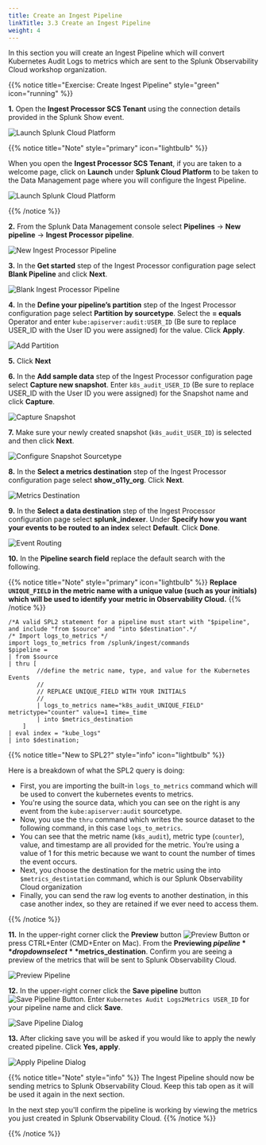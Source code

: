 ```yaml
---
title: Create an Ingest Pipeline
linkTitle: 3.3 Create an Ingest Pipeline
weight: 4
---
```


In this section you will create an Ingest Pipeline which will convert Kubernetes Audit Logs to metrics which are sent to the Splunk Observability Cloud workshop organization.

{{% notice title="Exercise: Create Ingest Pipeline" style="green" icon="running" %}}

**1.** Open the **Ingest Processor SCS Tenant** using the connection details provided in the Splunk Show event.

![Launch Splunk Cloud Platform](../../images/data_management_home.png?width=40vw)

{{% notice title="Note" style="primary" icon="lightbulb" %}}

When you open the **Ingest Processor SCS Tenant**, if you are taken to a welcome page, click on **Launch** under **Splunk Cloud Platform** to be taken to the Data Management page where you will configure the Ingest Pipeline.

![Launch Splunk Cloud Platform](../../images/launch_scp.png)

{{% /notice %}}

**2.** From the Splunk Data Management console select **Pipelines** → **New pipeline** → **Ingest Processor pipeline**.

![New Ingest Processor Pipeline](../../images/new_pipeline.png?width=40vw)

**3.** In the **Get started** step of the Ingest Processor configuration page select **Blank Pipeline** and click **Next**.

![Blank Ingest Processor Pipeline](../../images/blank_pipeline.png?width=40vw)

**4.** In the **Define your pipeline’s partition** step of the Ingest Processor configuration page select **Partition by sourcetype**. Select the **= equals** Operator and enter `kube:apiserver:audit:USER_ID` (Be sure to replace USER_ID with the User ID you were assigned) for the value. Click **Apply**.

![Add Partition](../../images/add_partition.png?width=40vw)

**5.** Click **Next**

**6.** In the **Add sample data** step of the Ingest Processor configuration page select **Capture new snapshot**. Enter `k8s_audit_USER_ID` (Be sure to replace USER_ID with the User ID you were assigned) for the Snapshot name and click **Capture**.

![Capture Snapshot](../../images/capture_snapshot.png?width=40vw)

**7.** Make sure your newly created snapshot (`k8s_audit_USER_ID`) is selected and then click **Next**.

![Configure Snapshot Sourcetype](../../images/capture_snapshot_sourcetype.png?width=20vw)

**8.** In the **Select a metrics destination** step of the Ingest Processor configuration page select **show_o11y_org**. Click **Next**.

![Metrics Destination](../../images/metrics_destination.png?width=20vw)

**9.** In the **Select a data destination** step of the Ingest Processor configuration page select **splunk_indexer**. Under **Specify how you want your events to be routed to an index** select **Default**. Click **Done**.

![Event Routing](../../images/event_routing.png?width=20vw)

**10.** In the **Pipeline search field** replace the default search with the following.

{{% notice title="Note" style="primary" icon="lightbulb" %}}
**Replace `UNIQUE_FIELD` in the metric name with a unique value (such as your initials) which will be used to identify your metric in Observability Cloud.**
{{% /notice %}}

```text
/*A valid SPL2 statement for a pipeline must start with "$pipeline", and include "from $source" and "into $destination".*/
/* Import logs_to_metrics */
import logs_to_metrics from /splunk/ingest/commands
$pipeline =
| from $source
| thru [
        //define the metric name, type, and value for the Kubernetes Events
        //
        // REPLACE UNIQUE_FIELD WITH YOUR INITIALS
        //
        | logs_to_metrics name="k8s_audit_UNIQUE_FIELD" metrictype="counter" value=1 time=_time
        | into $metrics_destination
    ]
| eval index = "kube_logs"
| into $destination;
```

{{% notice title="New to SPL2?" style="info" icon="lightbulb" %}}

Here is a breakdown of what the SPL2 query is doing:

* First, you are importing the built-in `logs_to_metrics` command which will be used to convert the kubernetes events to metrics.
* You're using the source data, which you can see on the right is any event from the `kube:apiserver:audit` sourcetype.
* Now, you use the `thru` command which writes the source dataset to the following command, in this case `logs_to_metrics`.
* You can see that the metric name (`k8s_audit`), metric type (`counter`), value, and timestamp are all provided for the metric. You’re using a value of 1 for this metric because we want to count the number of times the event occurs.
* Next, you choose the destination for the metric using the into `$metrics_destintation` command, which is our Splunk Observability Cloud organization
* Finally, you can send the raw log events to another destination, in this case another index, so they are retained if we ever need to access them.

{{% /notice %}}

**11.** In the upper-right corner click the **Preview** button ![Preview Button](../../images/preview.png?height=20px&classes=inline) or press CTRL+Enter (CMD+Enter on Mac). From the **Previewing $pipeline** dropdown select **$metrics_destination**. Confirm you are seeing a preview of the metrics that will be sent to Splunk Observability Cloud.

![Preview Pipeline](../../images/preview_pipeline.png?width=40vw)

**12.** In the upper-right corner click the **Save pipeline** button ![Save Pipeline Button](../../images/save_pipeline_btn.png?height=20px&classes=inline). Enter `Kubernetes Audit Logs2Metrics USER_ID` for your pipeline name and click **Save**.

![Save Pipeline Dialog](../../images/save_pipeline_dialog.png?width=40vw)

**13.** After clicking save you will be asked if you would like to apply the newly created pipeline. Click **Yes, apply**.

![Apply Pipeline Dialog](../../images/apply_pipeline_dialog.png?width=40vw)

{{% notice title="Note" style="info" %}}
The Ingest Pipeline should now be sending metrics to Splunk Observability Cloud. Keep this tab open as it will be used it again in the next section.

In the next step you'll confirm the pipeline is working by viewing the metrics you just created in Splunk Observability Cloud.
{{% /notice %}}

{{% /notice %}}
